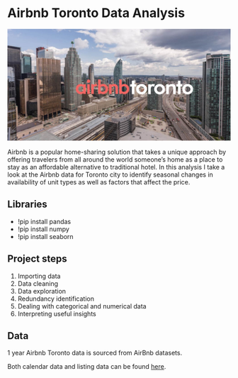 # Airbnb Toronto Data Analysis

![image](https://github.com/Jabbarli/AirbnbTorontoDataAnalysis/blob/main/AirBnB_Toronto.jpg?raw=true)

Airbnb is a popular home-sharing solution that takes a unique approach by offering travelers from all around the world someone’s home as a place to stay as an affordable alternative to traditional hotel. In this analysis I take a look at the Airbnb data for Toronto city to identify seasonal changes in availability of unit types as well as factors that affect the price.   ​

## Libraries

* !pip install pandas
* !pip install numpy
* !pip install seaborn


## Project steps

1. Importing data  ​
2. Data cleaning ​
3. Data exploration ​
4. Redundancy identification ​
5. Dealing with categorical and numerical data ​
6. Interpreting useful insights


## Data

1 year Airbnb Toronto data is sourced from AirBnb datasets.

Both calendar data and listing data can be found [here](http://insideairbnb.com/get-the-data.html).
